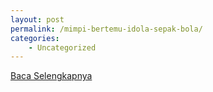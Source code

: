 ```yaml
---
layout: post
permalink: /mimpi-bertemu-idola-sepak-bola/
categories:
    - Uncategorized
---
```


[Baca Selengkapnya](/08)